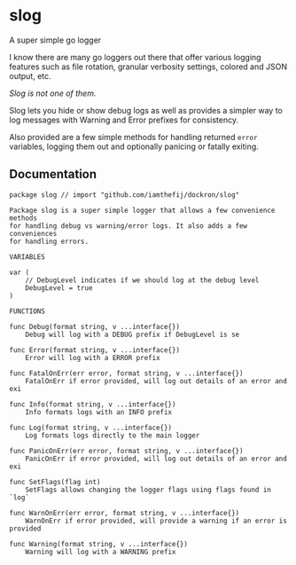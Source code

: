 # slog

A super simple go logger

I know there are many go loggers out there that offer various logging features such as file rotation, granular verbosity settings, colored and JSON output, etc.

_Slog is not one of them._

Slog lets you hide or show debug logs as well as provides a simpler way to log messages with Warning and Error prefixes for consistency.

Also provided are a few simple methods for handling returned `error` variables, logging them out and optionally panicing or fatally exiting.

## Documentation
    package slog // import "github.com/iamthefij/dockron/slog"

    Package slog is a super simple logger that allows a few convenience methods
    for handling debug vs warning/error logs. It also adds a few conveniences
    for handling errors.

    VARIABLES

    var (
    	// DebugLevel indicates if we should log at the debug level
    	DebugLevel = true
    )

    FUNCTIONS

    func Debug(format string, v ...interface{})
        Debug will log with a DEBUG prefix if DebugLevel is se

    func Error(format string, v ...interface{})
        Error will log with a ERROR prefix

    func FatalOnErr(err error, format string, v ...interface{})
        FatalOnErr if error provided, will log out details of an error and exi

    func Info(format string, v ...interface{})
        Info formats logs with an INFO prefix

    func Log(format string, v ...interface{})
        Log formats logs directly to the main logger

    func PanicOnErr(err error, format string, v ...interface{})
        PanicOnErr if error provided, will log out details of an error and exi

    func SetFlags(flag int)
        SetFlags allows changing the logger flags using flags found in `log`

    func WarnOnErr(err error, format string, v ...interface{})
        WarnOnErr if error provided, will provide a warning if an error is provided

    func Warning(format string, v ...interface{})
        Warning will log with a WARNING prefix
